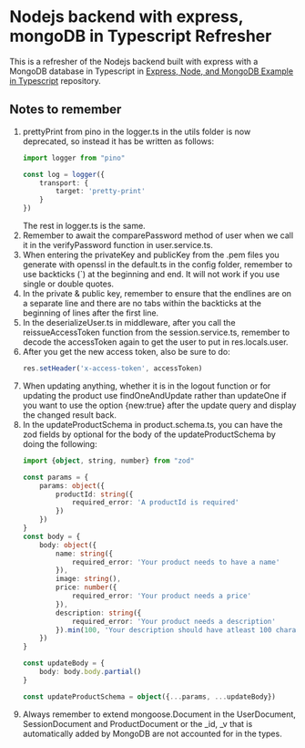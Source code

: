 # Nodejs backend with express, mongoDB in Typescript Refresher

This is a refresher of the Nodejs backend built with express with a MongoDB database in Typescript in [Express, Node, and MongoDB Example in Typescript](https://github.com/deepnair/typescriptnodemongodbexample) repository.

## Notes to remember
1. prettyPrint from pino in the logger.ts in the utils folder is now deprecated, so instead it has be written as follows:
    ```ts
    import logger from "pino"

    const log = logger({
        transport: {
            target: 'pretty-print'
        }
    })
    ```
    The rest in logger.ts is the same.
1. Remember to await the comparePassword method of user when we call it in the verifyPassword function in user.service.ts.
1. When entering the privateKey and publicKey from the .pem files you generate with openssl in the default.ts in the config folder, remember to use backticks (`) at the beginning and end. It will not work if you use single or double quotes.
1. In the private & public key, remember to ensure that the endlines are on a separate line and there are no tabs within the backticks at the beginning of lines after the first line.
1. In the deserializeUser.ts in middleware, after you call the reissueAccessToken function from the session.service.ts, remember to decode the accessToken again to get the user to put in res.locals.user. 
1. After you get the new access token, also be sure to do:
    ```ts
    res.setHeader('x-access-token', accessToken)
    ```
1. When updating anything, whether it is in the logout function or for updating the product use findOneAndUpdate rather than updateOne if you want to use the option {new:true} after the update query and display the changed result back.
1. In the updateProductSchema in product.schema.ts, you can have the zod fields by optional for the body of the updateProductSchema by doing the following:
    ```ts
    import {object, string, number} from "zod"

    const params = {
        params: object({
            productId: string({
                required_error: 'A productId is required'
            })
        })
    }
    const body = {
        body: object({
            name: string({
                required_error: 'Your product needs to have a name'
            }),
            image: string(),
            price: number({
                required_error: 'Your product needs a price'
            }),
            description: string({
                required_error: 'Your product needs a description'
            }).min(100, 'Your description should have atleast 100 characters')
        })
    }

    const updateBody = {
        body: body.body.partial()
    }

    const updateProductSchema = object({...params, ...updateBody})
    ```
1. Always remember to extend mongoose.Document in the UserDocument, SessionDocument and ProductDocument or the _id, _v that is automatically added by MongoDB are not accounted for in the types.

